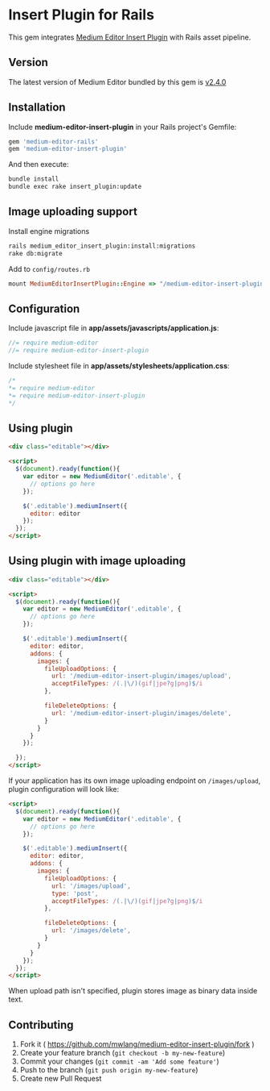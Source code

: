 # Insert Plugin for Rails

This gem integrates [Medium Editor Insert Plugin](https://github.com/orthes/medium-editor-insert-plugin) with Rails asset pipeline.

## Version

The latest version of Medium Editor bundled by this gem is [v2.4.0](https://github.com/orthes/medium-editor-insert-plugin/releases)

## Installation

Include **medium-editor-insert-plugin** in your Rails project's Gemfile:

```ruby
gem 'medium-editor-rails'
gem 'medium-editor-insert-plugin'
```

And then execute:

```bash
bundle install
bundle exec rake insert_plugin:update
```

## Image uploading support

Install engine migrations

```bash
rails medium_editor_insert_plugin:install:migrations
rake db:migrate
```

Add to `config/routes.rb`
```ruby
mount MediumEditorInsertPlugin::Engine => "/medium-editor-insert-plugin"
```

## Configuration

Include javascript file in **app/assets/javascripts/application.js**:

```javascript
//= require medium-editor
//= require medium-editor-insert-plugin
```

Include stylesheet file in **app/assets/stylesheets/application.css**:

```css
/*
*= require medium-editor
*= require medium-editor-insert-plugin
*/
```

## Using plugin

```html
<div class="editable"></div>

<script>
  $(document).ready(function(){
    var editor = new MediumEditor('.editable', {
      // options go here
    });

    $('.editable').mediumInsert({
      editor: editor
    });
  });
</script>
```

## Using plugin with image uploading

```html
<div class="editable"></div>

<script>
  $(document).ready(function(){
    var editor = new MediumEditor('.editable', {
      // options go here
    });

    $('.editable').mediumInsert({
      editor: editor,
      addons: {
        images: {
          fileUploadOptions: {
            url: '/medium-editor-insert-plugin/images/upload',
            acceptFileTypes: /(.|\/)(gif|jpe?g|png)$/i
          },

          fileDeleteOptions: {
            url: '/medium-editor-insert-plugin/images/delete',
          }
        }
      }
    });

  });
</script>
```

If your application has its own image uploading endpoint on `/images/upload`, plugin configuration will look like:

```html
<script>
  $(document).ready(function(){
    var editor = new MediumEditor('.editable', {
      // options go here
    });

    $('.editable').mediumInsert({
      editor: editor,
      addons: {
        images: {
          fileUploadOptions: {
            url: '/images/upload',
            type: 'post',
            acceptFileTypes: /(.|\/)(gif|jpe?g|png)$/i
          },

          fileDeleteOptions: {
            url: '/images/delete',
          }
        }
      }
    });
  });
</script>
```
When upload path isn't specified, plugin stores image as binary data inside text.

## Contributing

1. Fork it ( https://github.com/mwlang/medium-editor-insert-plugin/fork )
2. Create your feature branch (`git checkout -b my-new-feature`)
3. Commit your changes (`git commit -am 'Add some feature'`)
4. Push to the branch (`git push origin my-new-feature`)
5. Create new Pull Request

